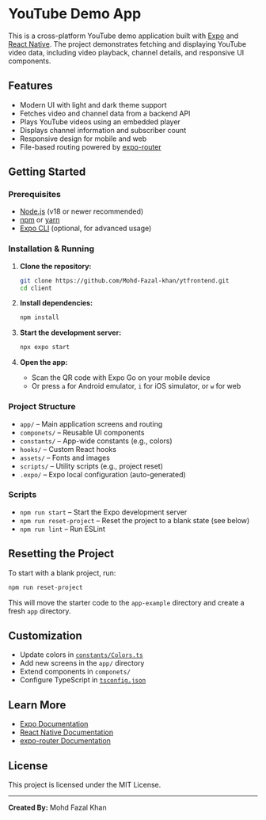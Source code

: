 # YouTube Demo App

This is a cross-platform YouTube demo application built with [Expo](https://expo.dev) and [React Native](https://reactnative.dev). The project demonstrates fetching and displaying YouTube video data, including video playback, channel details, and responsive UI components.

## Features

- Modern UI with light and dark theme support
- Fetches video and channel data from a backend API
- Plays YouTube videos using an embedded player
- Displays channel information and subscriber count
- Responsive design for mobile and web
- File-based routing powered by [expo-router](https://expo.github.io/router/docs)

## Getting Started

### Prerequisites

- [Node.js](https://nodejs.org/) (v18 or newer recommended)
- [npm](https://www.npmjs.com/) or [yarn](https://yarnpkg.com/)
- [Expo CLI](https://docs.expo.dev/get-started/installation/) (optional, for advanced usage)

### Installation & Running

1. **Clone the repository:**

   ```sh
   git clone https://github.com/Mohd-Fazal-khan/ytfrontend.git
   cd client
   ```

2. **Install dependencies:**

   ```sh
   npm install
   ```

3. **Start the development server:**

   ```sh
   npx expo start
   ```

4. **Open the app:**
   - Scan the QR code with Expo Go on your mobile device
   - Or press `a` for Android emulator, `i` for iOS simulator, or `w` for web

### Project Structure

- `app/` – Main application screens and routing
- `componets/` – Reusable UI components
- `constants/` – App-wide constants (e.g., colors)
- `hooks/` – Custom React hooks
- `assets/` – Fonts and images
- `scripts/` – Utility scripts (e.g., project reset)
- `.expo/` – Expo local configuration (auto-generated)

### Scripts

- `npm run start` – Start the Expo development server
- `npm run reset-project` – Reset the project to a blank state (see below)
- `npm run lint` – Run ESLint

## Resetting the Project

To start with a blank project, run:

```sh
npm run reset-project
```

This will move the starter code to the `app-example` directory and create a fresh `app` directory.

## Customization

- Update colors in [`constants/Colors.ts`](constants/Colors.ts)
- Add new screens in the `app/` directory
- Extend components in `componets/`
- Configure TypeScript in [`tsconfig.json`](tsconfig.json)

## Learn More

- [Expo Documentation](https://docs.expo.dev/)
- [React Native Documentation](https://reactnative.dev/)
- [expo-router Documentation](https://expo.github.io/router/docs)

## License

This project is licensed under the MIT License.

---

**Created By:** Mohd Fazal Khan
